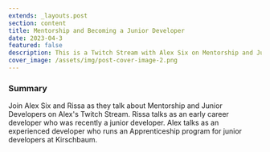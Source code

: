 ```yaml
---
extends: _layouts.post
section: content
title: Mentorship and Becoming a Junior Developer
date: 2023-04-3
featured: false
description: This is a Twitch Stream with Alex Six on Mentorship and Junior Developers
cover_image: /assets/img/post-cover-image-2.png
---
```


<h3>Summary</h3>
Join Alex Six and Rissa as they talk about Mentorship and Junior Developers on Alex's Twitch Stream. Rissa talks as an early career developer who was recently a junior developer. Alex talks as an experienced developer who runs an Apprenticeship program for junior developers at Kirschbaum.
